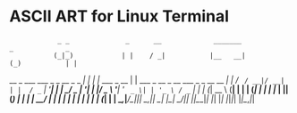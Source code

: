 # ASCII ART for Linux Terminal



                _ _              _      __             _______                  _             _ 
               (_|_)            | |    / _|           |__   __|                (_)           | |
  __ _ ___  ___ _ _    __ _ _ __| |_  | |_ ___  _ __     | | ___ _ __ _ __ ___  _ _ __   __ _| |
 / _` / __|/ __| | |  / _` | '__| __| |  _/ _ \| '__|    | |/ _ \ '__| '_ ` _ \| | '_ \ / _` | |
| (_| \__ \ (__| | | | (_| | |  | |_  | || (_) | |       | |  __/ |  | | | | | | | | | | (_| | |
 \__,_|___/\___|_|_|  \__,_|_|   \__| |_| \___/|_|       |_|\___|_|  |_| |_| |_|_|_| |_|\__,_|_|
                                                                                                
                                                                                                

